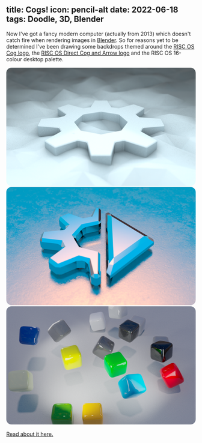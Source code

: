 title: Cogs!
icon: pencil-alt
date: 2022-06-18
tags: Doodle, 3D, Blender
----

<!-- begin summary -->

Now I've got a fancy modern computer (actually from 2013) which doesn't catch fire when rendering images in [Blender](https://www.blender.org/). So for reasons yet to be determined I've been drawing some backdrops themed around the [RISC OS Cog logo](https://en.wikipedia.org/wiki/RISC_OS_Open#/media/File:Riscos_rool_logo_cog_svgedit_fitcanvastocontent.svg), the [RISC OS Direct Cog and Arrow logo](https://www.riscosdev.com/direct/) and the RISC OS 16-colour desktop palette.

<style type="text/css" rel="stylesheet">
IMG { border-radius: 1em; }
</style>

![Image](../doodles/cogs/thumbs/snowcog.png)
![Image](../doodles/cogs/thumbs/directagain-srgb.png)
![Image](../doodles/cogs/thumbs/palettecubes-srgb.png)

[Read about it here.](../doodles/cogs.html)

<!-- end summary -->
